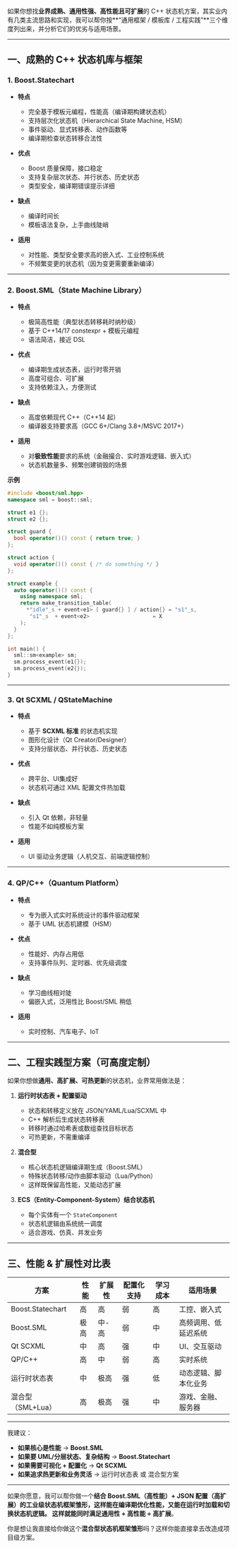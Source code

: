 如果你想找**业界成熟、通用性强、高性能且可扩展**的 C++ 状态机方案，其实业内有几类主流思路和实现，我可以帮你按\*\*“通用框架 / 模板库 / 工程实践”\*\*三个维度列出来，并分析它们的优劣与适用场景。

---

## **一、成熟的 C++ 状态机库与框架**

### 1. **Boost.Statechart**

* **特点**

  * 完全基于模板元编程，性能高（编译期构建状态机）
  * 支持层次化状态机（Hierarchical State Machine, HSM）
  * 事件驱动、显式转移表、动作函数等
  * 编译期检查状态转移合法性
* **优点**

  * Boost 质量保障，接口稳定
  * 支持复杂层次状态、并行状态、历史状态
  * 类型安全，编译期错误提示详细
* **缺点**

  * 编译时间长
  * 模板语法复杂，上手曲线陡峭
* **适用**

  * 对性能、类型安全要求高的嵌入式、工业控制系统
  * 不频繁变更的状态机（因为变更需要重新编译）

---

### 2. **Boost.SML**（State Machine Library）

* **特点**

  * 极简高性能（典型状态转移耗时纳秒级）
  * 基于 C++14/17 constexpr + 模板元编程
  * 语法简洁，接近 DSL
* **优点**

  * 编译期生成状态表，运行时零开销
  * 高度可组合、可扩展
  * 支持依赖注入，方便测试
* **缺点**

  * 高度依赖现代 C++（C++14 起）
  * 编译器支持要求高（GCC 6+/Clang 3.8+/MSVC 2017+）
* **适用**

  * 对**极致性能**要求的系统（金融撮合、实时游戏逻辑、嵌入式）
  * 状态机数量多、频繁创建销毁的场景

**示例**

```cpp
#include <boost/sml.hpp>
namespace sml = boost::sml;

struct e1 {};
struct e2 {};

struct guard {
  bool operator()() const { return true; }
};

struct action {
  void operator()() const { /* do something */ }
};

struct example {
  auto operator()() const {
    using namespace sml;
    return make_transition_table(
      *"idle"_s + event<e1> [ guard{} ] / action{} = "s1"_s,
       "s1"_s  + event<e2>                    = X
    );
  }
};

int main() {
  sml::sm<example> sm;
  sm.process_event(e1{});
  sm.process_event(e2{});
}
```

---

### 3. **Qt SCXML / QStateMachine**

* **特点**

  * 基于 **SCXML 标准** 的状态机实现
  * 图形化设计（Qt Creator/Designer）
  * 支持分层状态、并行状态、历史状态
* **优点**

  * 跨平台、UI集成好
  * 状态机可通过 XML 配置文件热加载
* **缺点**

  * 引入 Qt 依赖，非轻量
  * 性能不如纯模板方案
* **适用**

  * UI 驱动业务逻辑（人机交互、前端逻辑控制）

---

### 4. **QP/C++（Quantum Platform）**

* **特点**

  * 专为嵌入式实时系统设计的事件驱动框架
  * 基于 UML 状态机建模（HSM）
* **优点**

  * 性能好、内存占用低
  * 支持事件队列、定时器、优先级调度
* **缺点**

  * 学习曲线相对陡
  * 偏嵌入式，泛用性比 Boost/SML 稍低
* **适用**

  * 实时控制、汽车电子、IoT

---

## **二、工程实践型方案（可高度定制）**

如果你想做**通用、高扩展、可热更新**的状态机，业界常用做法是：

1. **运行时状态表 + 配置驱动**

   * 状态和转移定义放在 JSON/YAML/Lua/SCXML 中
   * C++ 解析后生成状态转移表
   * 转移时通过哈希表或数组查找目标状态
   * 可热更新，不需重编译

2. **混合型**

   * 核心状态机逻辑编译期生成（Boost.SML）
   * 特殊状态转移/动作由脚本驱动（Lua/Python）
   * 这样既保留高性能，又能动态扩展

3. **ECS（Entity-Component-System）结合状态机**

   * 每个实体有一个 `StateComponent`
   * 状态机逻辑由系统统一调度
   * 适合游戏、仿真、并发业务

---

## **三、性能 & 扩展性对比表**

| 方案               | 性能 | 扩展性 | 配置化支持 | 学习成本 | 适用场景       |
| ---------------- | -- | --- | ----- | ---- | ---------- |
| Boost.Statechart | 高  | 高   | 弱     | 高    | 工控、嵌入式     |
| Boost.SML        | 极高 | 中-高 | 弱     | 中    | 高频调用、低延迟系统 |
| Qt SCXML         | 中  | 高   | 强     | 中    | UI、交互驱动    |
| QP/C++           | 高  | 中   | 弱     | 高    | 实时系统       |
| 运行时状态表           | 中  | 极高  | 强     | 低    | 动态逻辑、脚本化业务 |
| 混合型（SML+Lua）     | 高  | 极高  | 强     | 中    | 游戏、金融、服务器  |

---

我建议：

* **如果核心是性能** → **Boost.SML**
* **如果要 UML/分层状态、复杂结构** → **Boost.Statechart**
* **如果需要可视化 + 配置化** → **Qt SCXML**
* **如果追求热更新和业务灵活** → 运行时状态表 或 混合型方案

---

如果你愿意，我可以帮你做一个**结合 Boost.SML（高性能）+ JSON 配置（高扩展）**的工业级状态机框架雏形，这样能在编译期优化性能，又能在运行时加载和切换状态机逻辑。
这样就能同时满足**通用性 + 高性能 + 高扩展**。

你是想让我直接给你做这个**混合型状态机框架雏形**吗？这样你能直接拿去改造成项目级方案。
